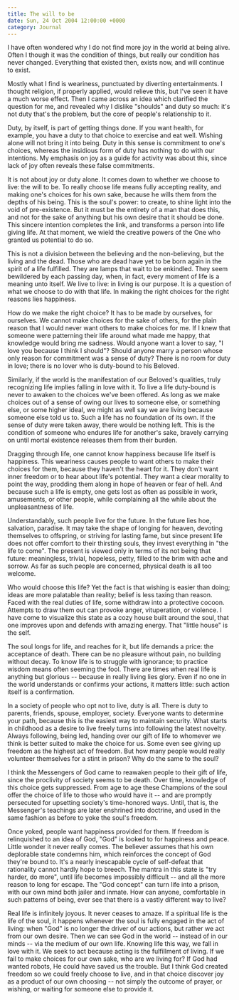 ```yaml
---
title: The will to be
date: Sun, 24 Oct 2004 12:00:00 +0000
category: Journal
---
```


I have often wondered why I do not find more joy in the world at being
alive.  Often I though it was the condition of things, but really our
condition has never changed.  Everything that existed then, exists now,
and will continue to exist.

Mostly what I find is weariness, punctuated by diverting entertainments.
I thought religion, if properly applied, would relieve this, but I've
seen it have a much worse effect.  Then I came across an idea which
clarified the question for me, and revealed why I dislike "shoulds" and
duty so much: it's not duty that's the problem, but the core of people's
relationship to it.

Duty, by itself, is part of getting things done.  If you want health,
for example, you have a duty to that choice to exercise and eat well.
Wishing alone will not bring it into being.  Duty in this sense is
commitment to one's choices, whereas the insidious form of duty has
nothing to do with our intentions.  My emphasis on joy as a guide for
activity was about this, since lack of joy often reveals these false
commitments.

It is not about joy or duty alone.  It comes down to whether we choose
to live: the will to be.  To really choose life means fully accepting
reality, and making one's choices for his own sake, because he wills
them from the depths of his being.  This is the soul's power: to create,
to shine light into the void of pre-existence.  But it must be the
entirety of a man that does this, and not for the sake of anything but
his own desire that it should be done.  This sincere intention completes
the link, and transforms a person into life giving life.  At that
moment, we wield the creative powers of the One who granted us potential
to do so.

This is not a division between the believing and the non-believing, but
the living and the dead.  Those who are dead have yet to be born again
in the spirit of a life fulfilled.  They are lamps that wait to be
enkindled.  They seem bewildered by each passing day, when, in fact,
every moment of life is a meaning unto itself.  We live to live: in
living is our purpose.  It is a question of what we choose to do with
that life.  In making the right choices for the right reasons lies
happiness.

How do we make the right choice?  It has to be made by ourselves, for
ourselves.  We cannot make choices for the sake of others, for the plain
reason that I would never want others to make choices for me.  If I knew
that someone were patterning their life around what made me happy, that
knowledge would bring me sadness.  Would anyone want a lover to say, "I
love you because I think I should"?  Should anyone marry a person whose
only reason for commitment was a sense of duty?  There is no room for
duty in love; there is no lover who is duty-bound to his Beloved.

Similarly, if the world is the manifestation of our Beloved's qualities,
truly recognizing life implies falling in love with it.  To live a life
duty-bound is never to awaken to the choices we've been offered.  As
long as we make choices out of a sense of owing our lives to someone
else, or something else, or some higher ideal, we might as well say we
are living because someone else told us to.  Such a life has no
foundation of its own.  If the sense of duty were taken away, there
would be nothing left.  This is the condition of someone who endures
life for another's sake, bravely carrying on until mortal existence
releases them from their burden.

Dragging through life, one cannot know happiness because life itself is
happiness.  This weariness causes people to want others to make their
choices for them, because they haven't the heart for it.  They don't
want inner freedom or to hear about life's potential.  They want a clear
morality to point the way, prodding them along in hope of heaven or fear
of hell.  And because such a life is empty, one gets lost as often as
possible in work, amusements, or other people, while complaining all the
while about the unpleasantness of life.

Understandably, such people live for the future.  In the future lies
hoe, salvation, paradise.  It may take the shape of longing for heaven,
devoting themselves to offspring, or striving for lasting fame, but
since present life does not offer comfort to their thirsting souls, they
invest everything in "the life to come".  The present is viewed only in
terms of its not being that future: meaningless, trivial, hopeless,
petty, filled to the brim with ache and sorrow.  As far as such people
are concerned, physical death is all too welcome.

Who would choose this life?  Yet the fact is that wishing is easier than
doing; ideas are more palatable than reality; belief is less taxing than
reason.  Faced with the real duties of life, some withdraw into a
protective cocoon.  Attempts to draw them out can provoke anger,
vituperation, or violence.  I have come to visualize this state as a
cozy house built around the soul, that one improves upon and defends
with amazing energy.  That "little house" is the self.

The soul longs for life, and reaches for it, but life demands a price:
the acceptance of death.  There can be no pleasure without pain, no
building without decay.  To know life is to struggle with ignorance; to
practice wisdom means often seeming the fool.  There are times when real
life is anything but glorious -- because in really living lies glory.
Even if no one in the world understands or confirms your actions, it
matters little: such action itself is a confirmation.

In a society of people who opt not to live, duty is all.  There is duty
to parents, friends, spouse, employer, society.  Everyone wants to
determine your path, because this is the easiest way to maintain
security.  What starts in childhood as a desire to live freely turns
into following the latest novelty.  Always following, being led, handing
over our gift of life to whomever we think is better suited to make the
choice for us.  Some even see giving up freedom as the highest act of
freedom.  But how many people would really volunteer themselves for a
stint in prison?  Why do the same to the soul?

I think the Messengers of God came to reawaken people to their gift of
life, since the proclivity of society seems to be death.  Over time,
knowledge of this choice gets suppressed.  From age to age these
Champions of the soul offer the choice of life to those who would have
it -- and are promptly persecuted for upsetting society's time-honored
ways.  Until, that is, the Messenger's teachings are later enshrined
into doctrine, and used in the same fashion as before to yoke the soul's
freedom.

Once yoked, people want happiness provided for them.  If freedom is
relinquished to an idea of God, "God" is looked to for happiness and
peace.  Little wonder it never really comes.  The believer assumes that
his own deplorable state condemns him, which reinforces the concept of
God they're bound to.  It's a nearly inescapable cycle of self-defeat
that rationality cannot hardly hope to breech.  The mantra in this state
is "try harder, do more", until life becomes impossibly difficult -- and
all the more reason to long for escape.  The "God concept" can turn life
into a prison, with our own mind both jailer and inmate.  How can
anyone, comfortable in such patterns of being, ever see that there is a
vastly different way to live?

Real life is infinitely joyous.  It never ceases to amaze.  If a
spiritual life is the life of the soul, it happens whenever the soul is
fully engaged in the act of living: when "God" is no longer the driver
of our actions, but rather we act from our own desire.  Then we can see
God in the world -- instead of in our minds -- via the medium of our own
life.  Knowing life this way, we fall in love with it.  We seek to act
because acting is the fulfillment of living.  If we fail to make choices
for our own sake, who are we living for?  If God had wanted robots, He
could have saved us the trouble.  But I think God created freedom so we
could freely choose to live, and in that choice discover joy as a
product of our own choosing -- not simply the outcome of prayer, or
wishing, or waiting for someone else to provide it.



